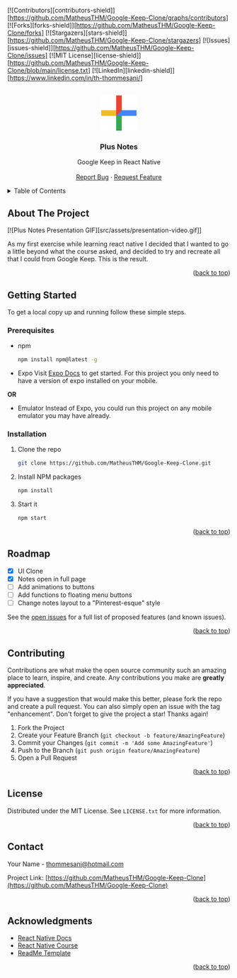 <a name="readme-top"></a>
[![Contributors][contributors-shield]][https://github.com/MatheusTHM/Google-Keep-Clone/graphs/contributors]
[![Forks][forks-shield]][https://github.com/MatheusTHM/Google-Keep-Clone/forks]
[![Stargazers][stars-shield]][https://github.com/MatheusTHM/Google-Keep-Clone/stargazers]
[![Issues][issues-shield]][https://github.com/MatheusTHM/Google-Keep-Clone/issues]
[![MIT License][license-shield]][https://github.com/MatheusTHM/Google-Keep-Clone/blob/main/license.txt]
[![LinkedIn][linkedin-shield]][https://www.linkedin.com/in/th-thommesani/]




<br />
<div align="center">
  <a href="https://github.com/MatheusTHM/Google-Keep-Clone">
    <img src="src/assets/logo.png" alt="Logo" width="80" height="80">
  </a>

<h3 align="center">Plus Notes</h3>

  <p align="center">
    Google Keep in React Native
    <br />
    <br />
    <a href="https://github.com/MatheusTHM/Google-Keep-Clone/issues">Report Bug</a>
    ·
    <a href="https://github.com/MatheusTHM/Google-Keep-Clone/issues">Request Feature</a>
  </p>
</div>


<details>
  <summary>Table of Contents</summary>
  <ol>
    <li>
      <a href="#about-the-project">About The Project</a>
    </li>
    <li>
      <a href="#getting-started">Getting Started</a>
      <ul>
        <li><a href="#prerequisites">Prerequisites</a></li>
        <li><a href="#installation">Installation</a></li>
      </ul>
    </li>
    <li><a href="#roadmap">Roadmap</a></li>
    <li><a href="#contributing">Contributing</a></li>
    <li><a href="#license">License</a></li>
    <li><a href="#contact">Contact</a></li>
    <li><a href="#acknowledgments">Acknowledgments</a></li>
  </ol>
</details>


## About The Project

[![Plus Notes Presentation GIF][src/assets/presentation-video.gif]]

As my first exercise while learning react native I decided that I wanted to go a little beyond what the course asked, and decided to try and recreate all that I could from Google Keep. This is the result.

<p align="right">(<a href="#readme-top">back to top</a>)</p>

## Getting Started

To get a local copy up and running follow these simple steps.

### Prerequisites

* npm
  ```sh
  npm install npm@latest -g
  ```

* Expo
	Visit [Expo Docs](https://expo.dev/) to get started. For this project you only need to have a version of expo installed on your mobile.

**OR**

* Emulator
	Instead of Expo, you could run this project on any mobile emulator you may have already.

### Installation

1. Clone the repo
   ```sh
   git clone https://github.com/MatheusTHM/Google-Keep-Clone.git
   ```
2. Install NPM packages
   ```sh
   npm install
   ```
3. Start it
   ```sh
   npm start
   ```

<p align="right">(<a href="#readme-top">back to top</a>)</p>

## Roadmap

- [x] UI Clone
- [x] Notes open in full page
- [ ] Add animations to buttons
- [ ] Add functions to floating menu buttons
- [ ] Change notes layout to a "Pinterest-esque" style

See the [open issues](https://github.com/MatheusTHM/Google-Keep-Clone/issues) for a full list of proposed features (and known issues).

<p align="right">(<a href="#readme-top">back to top</a>)</p>

## Contributing

Contributions are what make the open source community such an amazing place to learn, inspire, and create. Any contributions you make are **greatly appreciated**.

If you have a suggestion that would make this better, please fork the repo and create a pull request. You can also simply open an issue with the tag "enhancement".
Don't forget to give the project a star! Thanks again!

1. Fork the Project
2. Create your Feature Branch (`git checkout -b feature/AmazingFeature`)
3. Commit your Changes (`git commit -m 'Add some AmazingFeature'`)
4. Push to the Branch (`git push origin feature/AmazingFeature`)
5. Open a Pull Request

<p align="right">(<a href="#readme-top">back to top</a>)</p>

## License

Distributed under the MIT License. See `LICENSE.txt` for more information.

<p align="right">(<a href="#readme-top">back to top</a>)</p>

## Contact

Your Name - thommesani@hotmail.com

Project Link: [https://github.com/MatheusTHM/Google-Keep-Clone](https://github.com/MatheusTHM/Google-Keep-Clone)

<p align="right">(<a href="#readme-top">back to top</a>)</p>

## Acknowledgments

* [React Native Docs](https://reactnative.dev/docs/components-and-apis)
* [React Native Course](https://www.udemy.com/course/react-native-the-practical-guide/)
* [ReadMe Template](https://github.com/othneildrew/Best-README-Template)
 
<p align="right">(<a href="#readme-top">back to top</a>)</p>
